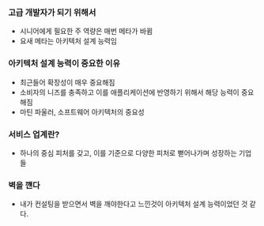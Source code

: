 ### 고급 개발자가 되기 위해서
- 시니어에게 필요한 주 역량은 매번 메타가 바뀜
- 요새 메타는 아키텍처 설계 능력임

### 아키텍처 설계 능력이 중요한 이유
- 최근들어 확장성이 매우 중요해짐
- 소비자의 니즈를 충족하고 이를 애플리케이션에 반영하기 위해서 해당 능력이 중요해짐
- 마틴 파울러, 소프트웨어 아키텍처의 중요성

### 서비스 업계란?
- 하나의 중심 피처를 갖고, 이를 기준으로 다양한 피처로 뻗어나가며 성장하는 기업들

### 벽을 꺤다
- 내가 컨설팅을 받으면서 벽을 깨야한다고 느낀것이 아키텍처 설계 능력이었던 것 같다.